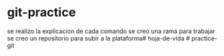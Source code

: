 # git-practice

se realizo la explicacion de cada comando
se creo una rama para trabajar
se creo un repositorio para subir a la plataforma#   h o j a - d e - v i d a  
 #   p r a c t i c e - g i t  
 